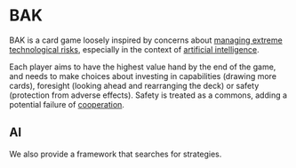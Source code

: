 # BAK

BAK is a card game loosely inspired by concerns about [managing extreme technological risks](https://www.cser.ac.uk/research/managing-extreme-technological-risks/), 
especially in the context of [artificial intelligence](https://waitbutwhy.com/2015/01/artificial-intelligence-revolution-1.html).

Each player aims to have the highest value hand by the end of the game, and needs to make choices about investing in capabilities (drawing more cards), foresight (looking ahead and rearranging the deck) or safety (protection from adverse effects). 
Safety is treated as a commons, adding a potential failure of [cooperation](https://arxiv.org/abs/1907.04534).

## AI

We also provide a framework that searches for strategies.
